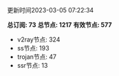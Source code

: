 更新时间2023-03-05 07:22:34

**总订阅: 73**
**总节点: 1217**
**有效节点: 577**
- v2ray节点: 324
- ss节点: 193
- trojan节点: 47
- ssr节点: 13
